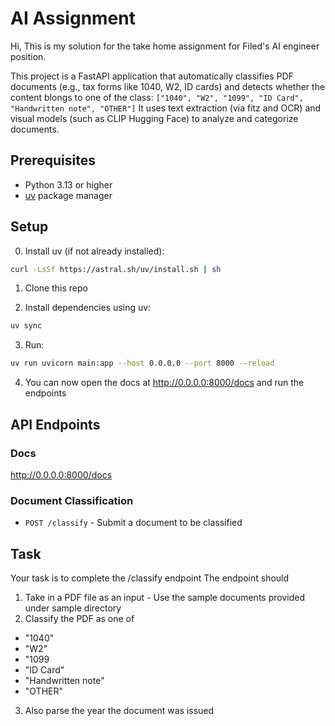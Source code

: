 # AI Assignment

Hi,
This is my solution for the take home assignment for Filed's AI engineer position.

This project is a FastAPI application that automatically classifies PDF documents (e.g., tax forms like 1040, W2, ID cards) and detects whether the content blongs to one of the class:
`["1040", "W2", "1099", "ID Card", "Handwritten note", "OTHER"]`
 It uses text extraction (via fitz and OCR) and visual models (such as CLIP Hugging Face) to analyze and categorize documents.



## Prerequisites

- Python 3.13 or higher
- [uv](https://github.com/astral-sh/uv) package manager

## Setup


0. Install uv (if not already installed):
```bash
curl -LsSf https://astral.sh/uv/install.sh | sh
```

1. Clone this repo

2. Install dependencies using uv:
```bash
uv sync
```

3. Run:
```bash
uv run uvicorn main:app --host 0.0.0.0 --port 8000 --reload
```

4. You can now open the docs at http://0.0.0.0:8000/docs and run the endpoints

## API Endpoints

### Docs

http://0.0.0.0:8000/docs


### Document Classification
- `POST /classify` - Submit a document to be classified


## Task 


Your task is to complete the /classify endpoint
The endpoint should 

1. Take in a PDF file as an input - Use the sample documents provided under sample directory
2. Classify the PDF as one of 

- "1040"
- "W2"
- "1099
- "ID Card"
- "Handwritten note"
- "OTHER"

3. Also parse the year the document was issued
